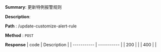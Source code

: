 **Summary**: 更新特例报警规则

**Description**:

**Path** : /update-customize-alert-rule

**Method** : `POST`

**Response**
| code      | Description |
| ----------- | ----------- |
|  200   |       |
|  400   |       |

